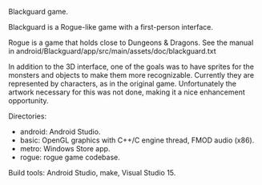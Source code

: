 Blackguard game.

Blackguard is a Rogue-like game with a first-person interface.

Rogue is a game that holds close to Dungeons & Dragons. See the manual in android/Blackguard/app/src/main/assets/doc/blackguard.txt

In addition to the 3D interface, one of the goals was to have sprites for the monsters and objects to make them more recognizable.
Currently they are represented by characters, as in the original game. 
Unfortunately the artwork necessary for this was not done, making it a nice enhancement opportunity.


Directories:

- android: Android Studio.
- basic: OpenGL graphics with C++/C engine thread, FMOD audio (x86).
- metro: Windows Store app.
- rogue: rogue game codebase.

Build tools: Android Studio, make, Visual Studio 15.
